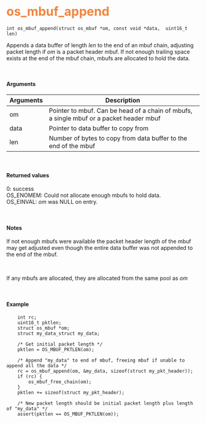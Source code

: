 ## <font color="#F2853F" style="font-size:24pt"> os_mbuf_append</font>

```no-highlight
int os_mbuf_append(struct os_mbuf *om, const void *data,  uint16_t len)
```

Appends a data buffer of length *len* to the end of an mbuf chain, adjusting packet length if *om* is a packet header mbuf. If not enough trailing space exists at the end of the mbuf chain, mbufs are allocated to hold the data.

<br>

#### Arguments

| Arguments | Description |
|-----------|-------------|
| om |  Pointer to mbuf. Can be head of a chain of mbufs, a single mbuf or a packet header mbuf  |
| data | Pointer to data buffer to copy from |
| len | Number of bytes to copy from data buffer to the end of the mbuf |


<br>

#### Returned values

0: success  
OS_ENOMEM: Could not allocate enough mbufs to hold data.  
OS_EINVAL: *om* was NULL on entry.

<br>

#### Notes
If not enough mbufs were available the packet header length of the mbuf may get adjusted even though the entire data buffer was not appended to the end of the mbuf.

<br>

If any mbufs are allocated, they are allocated from the same pool as *om*

<br>

#### Example

```no-highlight
    int rc;
    uint16_t pktlen;
	struct os_mbuf *om;
	struct my_data_struct my_data;
	
    /* Get initial packet length */
    pktlen = OS_MBUF_PKTLEN(om);

	/* Append "my_data" to end of mbuf, freeing mbuf if unable to append all the data */
    rc = os_mbuf_append(om, &my_data, sizeof(struct my_pkt_header));
    if (rc) {
        os_mbuf_free_chain(om);
    }
    pktlen += sizeof(struct my_pkt_header);

    /* New packet length should be initial packet length plus length of "my_data" */
	assert(pktlen == OS_MBUF_PKTLEN(om));
```

